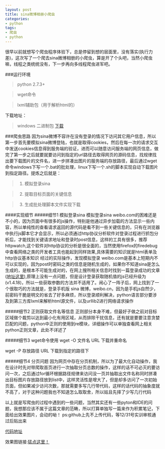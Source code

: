 ```yaml
---
layout: post
title: sina微博相册小爬虫
categories:
- python
tags:
- 爬虫
- python
---
```


很早以前就想写个爬虫程序体验下，总是停留到想的层面里，没有落实(执行力差)，这次写了一个爬去sina微博相册的小爬虫，算是开了个头吧，当然小爬虫嘛，线程之类统统没有，下一步再向多线程爬虫进军吧。

###运行环境
> python 2.7.3+

> wget命令

> lxml辅助包（用于解析html的）

下载地址：
> windows 二进制包 [下载](http://www.lfd.uci.edu/~gohlke/pythonlibs/#lxml)

###爬虫思路
因为sina微博不容许在没有登录的情况下访问其它用户信息，所以第一步首先要模拟sina微博登陆，也就是取得cookies，然后在每一次的请求交互中发送cookies信息得到服务端的验证，进而可以随意访问服务端的网页信息，做完了第一步之后就要就要访问到指定的url路径去取得网页的源码信息，找规律找出要下载图片的文件名，进一步拼凑出图片的服务端的存放路径，最后通过wget命令windows下写一个.bat的批处理，linux下写一个.sh的脚本实现自动下载图片到指定路径。提炼之后就是：

> 1. 模拟登录sina

> 2. 提取目标页面的关键信息

> 3. 生成批处理脚本文件实现下载


####实现细节
#####细节1 模拟登录sina
  模拟登录sina weibo.com的困难还是不小的，因为页面中有很多的js操作，特别是他通过异步加载的方法显示一些内容，所以单纯性的查看请求返回的源代码是看不到一些关键信息的，只有在浏览器中执行js脚本它才会显示，所以必须通过http协议分析软件对登录过程进行抓包分析后，才能找到关键请求地址和登录时post信息，这样的工具有很多，推荐httpwatch,这个软件对http协议的分析是很全面的，当然使用firefox的firedebug中查看网络之类的开发者工具也能起到同样效果,具体需要的知识就是html表单及http协议基本知识
  经过的实际操作，发现模拟登录 weibo.com是基本上短期内不可以实现的，因为post时密码之类的信息是随机生成的，如果你不知道sina是怎么生成的，是根本不可能生成对的，在网上搜所相关信息时找到一篇登录成功的文章([地址这里](http://www.douban.com/note/201767245/)),原理上没有一点问题，但是设计登录获取随机值的js已经升级为(v1.4.18)，所以一些获取参数的方法并不适用了。闹心了一阵子后，网上找到了一个很取巧的方法就是，登录手机版 sina 微博，weibo.cn，因为是手机js自然少，前密码干脆是明文的省去了好多麻烦，所以登录顺利解决，python语言部分要涉及到第三方库lxml来解析html源文件，以及urllib2进行网络请求操作


#####细节2 正则获取文件名等信息
  正则部分本身不难，但最好子做之前对目标区域做个裁剪以达到最小化有用区域，从而排除干扰信息，还有就是要要注意贪婪匹配的问题，python中正则的使用到re模块，详细操作可以单独查看网上相关python正则文章，此处不详述了

#####细节3 wget命令使用
  wget -O 文件名 URL 下载并重命名

  wget -P 存放路径 URL 下载到指定的路径下

#####细节4 分页问题
  因为网页中存在分页机制，所以为了最大化自动操作，我在设计时先对带爬取首页进行一次抽取分页总数的操作，这样的话不可必灭的要访问一次，之后通过for循环根据路径规律来访问没一页并抽取出文件名称同时拼凑出目标图片存放路径放到list中，这样灵活性是增大了，但是却多访问了一次初始页面，但如果减少访问次数，那就需要多写几行带代码，这样的话代码的抽象度就不高了，对于这种问题我也不知道怎么取取舍，所以姑且先择了少写几行代码


以上就是写爬虫的过程中遇到的一些问题，当然其实还有一些pyton和IDE的问题，我想那应该不属于这篇文章的范畴，所以打算单独写一篇来作为积累笔记，下面给出效果图片，会动的呦！
ps:github上先不上传代码，等12/31号实训审核通过后贴出来

[代码地址](https://github.com/lazybios/pic_baidu)

效果图链接:[猛点这里！](https://raw.github.com/lazybios/pic_baidu/master/spider/spider_task_%E8%BF%90%E8%A1%8C%E8%BF%87%E7%A8%8B.gif)




